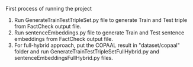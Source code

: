 First process of running the project


1) Run GenerateTrainTestTripleSet.py file to generate Train and Test triple from FactCheck output file.
2) Run sentenceEmbeddings.py file to generate Train and Test sentence embeddings from FactCheck output file.
3) For full-hybrid approach, put the COPAAL result in "dataset/copaal" folder and run GenerateTrainTestTripleSetFullHybrid.py and sentenceEmbeddingsFullHybrid.py files.

